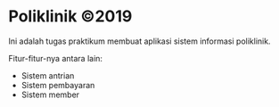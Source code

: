# Poliklinik ©2019
Ini adalah tugas praktikum membuat aplikasi sistem informasi poliklinik.

Fitur-fitur-nya antara lain:
- Sistem antrian
- Sistem pembayaran
- Sistem member